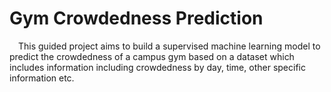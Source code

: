 # Gym Crowdedness Prediction
&emsp;This guided project aims to build a supervised machine learning model to predict the crowdedness of a campus gym based on a dataset which includes information including crowdedness by day, time, other specific information etc.

